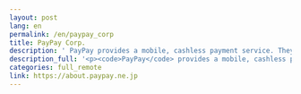 ```yaml
---
layout: post
lang: en
permalink: /en/paypay_corp
title: PayPay Corp.
description: ' PayPay provides a mobile, cashless payment service. They introduced new policy of Work From Anywhere at Anytime (WFA),  a new way of working, which allows working from anywhere in Japan at any time, as long as the environment enables maintaining a high performance. '
description_full: '<p><code>PayPay</code> provides a mobile, cashless payment service. They introduced new policy of <a href="https://about.paypay.ne.jp/career/wfa/">Work From Anywhere at Anytime (WFA)</a>,  a new way of working, which allows working from anywhere in Japan at any time, as long as the environment enables maintaining a high performance.</p>'
categories: full_remote
link: https://about.paypay.ne.jp
---
```

